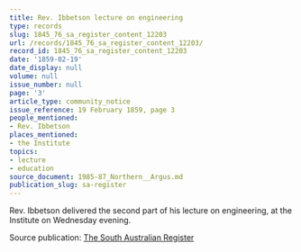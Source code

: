 ```yaml
---
title: Rev. Ibbetson lecture on engineering
type: records
slug: 1845_76_sa_register_content_12203
url: /records/1845_76_sa_register_content_12203/
record_id: 1845_76_sa_register_content_12203
date: '1859-02-19'
date_display: null
volume: null
issue_number: null
page: '3'
article_type: community_notice
issue_reference: 19 February 1859, page 3
people_mentioned:
- Rev. Ibbetson
places_mentioned:
- the Institute
topics:
- lecture
- education
source_document: 1985-87_Northern__Argus.md
publication_slug: sa-register
---
```


Rev. Ibbetson delivered the second part of his lecture on engineering, at the Institute on Wednesday evening.

Source publication: [The South Australian Register](/publications/sa-register/)
